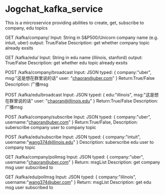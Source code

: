 # Jogchat_kafka_service
This is a mircroservice providing abilities to create, get, subscribe to company, edu topics

GET   /kafka/company/
Input: String in S&P500/Unicorn company name (e.g. intuit, uber)
output: True/False
Description: get whether company topic already exsits

GET   /kafka/edu/
Input: String in edu name (illinois, stanford)
output: True/False
Description: get whether edu topic already exsits

POST /kafka/company/broadcast
Input: JSON typed:
{
  company:"uber",
  msg:"这是想在群里说的话"
  user: "chaoran@uber.com"
}
Return:True/False
Description: 广播msg

POST /kafka/edu/broadcast
Input: JSON typed:
{
  edu:"illinois",
  msg:"这是想在群里说的话"
  user: "chaoran@illinois.edu"
}
Return:True/False
Description: 广播msg

POST /kafka/company/subscribe
Input: JSON typed:
{
  company:"uber",
  username:"chaoran@uber.com"
}
Return:True/False,
Description: suberscribe company user to company topic

POST /kafka/edu/subscribe
Input: JSON typed:
{
  company:"intuit",
  username:"wang374@illinois.edu"
}
Description: suberscribe edu user to company topic

GET /kafka/company/pollmsg
Input: JSON typed:
{
  company:"uber",
  username:"chaoran@uber.com"
}
Return: msgList
Description: get company msg user subscribed to 

GET /kafka/edu/pollmsg
Input: JSON typed:
{
  company:"illinois",
  username:"wang374@uber.com"
}
Return: msgList
Description: get edu msg user subscribed to 





